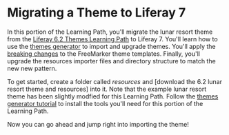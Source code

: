 # Migrating a Theme to Liferay 7

In this portion of the Learning Path, you'll migrate the lunar resort theme
from the [Liferay 6.2 Themes Learning Path](/develop/learning-paths/themes/-/knowledge_base/6-2/developing-a-liferay-theme) 
to Liferay 7. You'll learn how to use the [themes generator](/develop/tutorials/-/knowledge_base/7-0/themes-generator) 
to import and upgrade themes. You'll apply the [breaking changes](/develop/reference/-/knowledge_base/7-0/what-are-the-breaking-changes-for-liferay-7-0) 
to the FreeMarker theme templates. Finally, you'll upgrade the resources 
importer files and directory structure to match the new new pattern.

<!--for now I have left the guestbook portlet and make no mention of it since it 
is not updated AFAIK. Once it has been updated, it can be added to this section 
as part of the Learning Path, if desired.-->

To get started, create a folder called *resources* and 
[download the 6.2 lunar resort theme and
resources]<!--URL needs updated and theme files in temp documents placeholder folder need to be zipped(/documents/10184/581742/lunar-resort-theme-migration-6.2.zip)-->
into it. Note that the example lunar resort theme has been slightly modfied for 
this Learning Path. Follow the [themes generator tutorial](/develop/tutorials/-/knowledge_base/7-0/themes-generator) 
to install the tools you'll need for this portion of the Learning Path.

Now you can go ahead and jump right into importing the theme!
